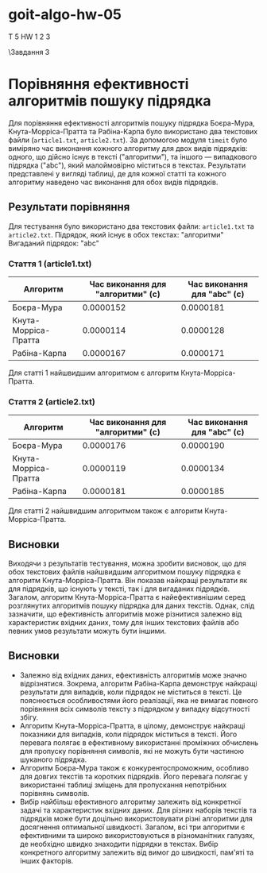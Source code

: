 # goit-algo-hw-05 
Т 5 HW 1 2 3 



\Завдання 3

# Порівняння ефективності алгоритмів пошуку підрядка
Для порівняння ефективності алгоритмів пошуку підрядка Боєра-Мура, Кнута-Морріса-Пратта та Рабіна-Карпа було використано два текстових файли (`article1.txt`, `article2.txt`). За допомогою модуля `timeit` було виміряно час виконання кожного алгоритму для двох видів підрядків: одного, що дійсно існує в тексті ("алгоритми"), та іншого — випадкового підрядка ("abc"), який малоймовірно міститься в текстах.
Результати представлені у вигляді таблиці, де для кожної статті та кожного алгоритму наведено час виконання для обох видів підрядків.



## Результати порівняння
Для тестування було використано два текстових файли: `article1.txt` та `article2.txt`. 
Підрядок, який існує в обох текстах: "алгоритми"
Вигаданий підрядок: "abc"
### Стаття 1 (article1.txt)
| Алгоритм             | Час виконання для "алгоритми" (с) | Час виконання для "abc" (с) |
|-----------------------|-----------------------------------|------------------------------|
| Боєра-Мура           | 0.0000152                        | 0.0000181                    |
| Кнута-Морріса-Пратта | 0.0000114                        | 0.0000128                    |
| Рабіна-Карпа         | 0.0000167                        | 0.0000171                    |
Для статті 1 найшвидшим алгоритмом є алгоритм Кнута-Морріса-Пратта.
### Стаття 2 (article2.txt)
| Алгоритм             | Час виконання для "алгоритми" (с) | Час виконання для "abc" (с) |
|-----------------------|-----------------------------------|------------------------------|
| Боєра-Мура           | 0.0000176                        | 0.0000190                    |
| Кнута-Морріса-Пратта | 0.0000119                        | 0.0000134                    |
| Рабіна-Карпа         | 0.0000181                        | 0.0000185                    |
Для статті 2 найшвидшим алгоритмом також є алгоритм Кнута-Морріса-Пратта.
## Висновки
Виходячи з результатів тестування, можна зробити висновок, що для обох текстових файлів найшвидшим алгоритмом пошуку підрядка є алгоритм Кнута-Морріса-Пратта. Він показав найкращі результати як для підрядків, що існують у тексті, так і для вигаданих підрядків.
Загалом, алгоритм Кнута-Морріса-Пратта є найефективнішим серед розглянутих алгоритмів пошуку підрядка для даних текстів. Однак, слід зазначити, що ефективність алгоритмів може різнитися залежно від характеристик вхідних даних, тому для інших текстових файлів або певних умов результати можуть бути іншими.



## Висновки
- Залежно від вхідних даних, ефективність алгоритмів може значно відрізнятися. Зокрема, алгоритм Рабіна-Карпа демонструє найкращі результати для випадків, коли підрядок не міститься в тексті. Це пояснюється особливостями його реалізації, яка не вимагає повного порівняння всіх символів тексту з підрядком у випадку відсутності збігу.
- Алгоритм Кнута-Морріса-Пратта, в цілому, демонструє найкращі показники для випадків, коли підрядок міститься в тексті. Його перевага полягає в ефективному використанні проміжних обчислень для пропуску порівняння символів, які не можуть бути частиною шуканого підрядка.
- Алгоритм Боєра-Мура також є конкурентоспроможним, особливо для довгих текстів та коротких підрядків. Його перевага полягає у використанні таблиці зміщень для пропускання непотрібних порівнянь символів.
- Вибір найбільш ефективного алгоритму залежить від конкретної задачі та характеристик вхідних даних. Для різних наборів текстів та підрядків може бути доцільно використовувати різні алгоритми для досягнення оптимальної швидкості.
Загалом, всі три алгоритми є ефективними та широко використовуються в різноманітних галузях, де необхідно швидко знаходити підрядки в текстах. Вибір конкретного алгоритму залежить від вимог до швидкості, пам'яті та інших факторів.
